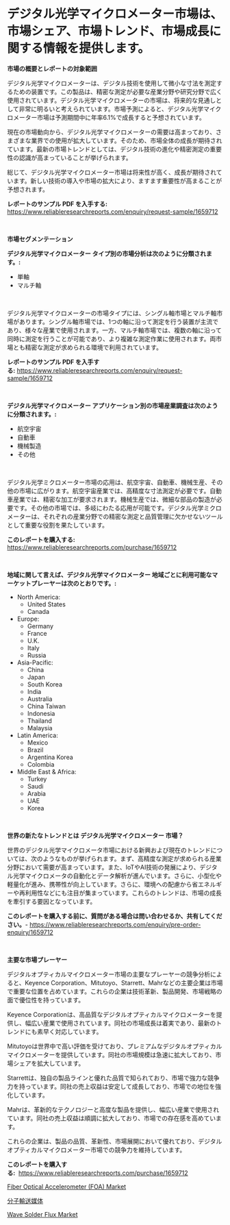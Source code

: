 <p><h1>デジタル光学マイクロメーター市場は、市場シェア、市場トレンド、市場成長に関する情報を提供します。</h1></p><p><strong>市場の概要とレポートの対象範囲</strong></p>
<p><p>デジタル光学マイクロメーターは、デジタル技術を使用して微小な寸法を測定するための装置です。この製品は、精密な測定が必要な産業分野や研究分野で広く使用されています。デジタル光学マイクロメーターの市場は、将来的な見通しとして非常に明るいと考えられています。市場予測によると、デジタル光学マイクロメーター市場は予測期間中に年率6.1%で成長すると予想されています。</p><p>現在の市場動向から、デジタル光学マイクロメーターの需要は高まっており、さまざまな業界での使用が拡大しています。そのため、市場全体の成長が期待されています。最新の市場トレンドとしては、デジタル技術の進化や精密測定の重要性の認識が高まっていることが挙げられます。</p><p>総じて、デジタル光学マイクロメーター市場は将来性が高く、成長が期待されています。新しい技術の導入や市場の拡大により、ますます重要性が高まることが予想されます。</p></p>
<p><strong>レポートのサンプル PDF を入手する:</strong> <a href="https://www.reliableresearchreports.com/enquiry/request-sample/1659712">https://www.reliableresearchreports.com/enquiry/request-sample/1659712</a></p>
<p>&nbsp;</p>
<p><strong>市場セグメンテーション</strong></p>
<p><strong>デジタル光学マイクロメーター タイプ別の市場分析は次のように分類されます。:</strong></p>
<p><ul><li>単軸</li><li>マルチ軸</li></ul></p>
<p>&nbsp;</p>
<p><p>デジタル光学マイクロメーターの市場タイプには、シングル軸市場とマルチ軸市場があります。シングル軸市場では、1つの軸に沿って測定を行う装置が主流であり、様々な産業で使用されます。一方、マルチ軸市場では、複数の軸に沿って同時に測定を行うことが可能であり、より複雑な測定作業に使用されます。両市場とも精密な測定が求められる環境で利用されています。</p></p>
<p><strong>レポートのサンプル PDF を入手する:</strong>&nbsp;<a href="https://www.reliableresearchreports.com/enquiry/request-sample/1659712">https://www.reliableresearchreports.com/enquiry/request-sample/1659712</a></p>
<p>&nbsp;</p>
<p><strong> デジタル光学マイクロメーター アプリケーション別の市場産業調査は次のように分類されます。:</strong></p>
<p><ul><li>航空宇宙</li><li>自動車</li><li>機械製造</li><li>その他</li></ul></p>
<p>&nbsp;</p>
<p><p>デジタル光学ミクロメーター市場の応用は、航空宇宙、自動車、機械生産、その他の市場に広がります。航空宇宙産業では、高精度な寸法測定が必要です。自動車産業では、精密な加工が要求されます。機械生産では、微細な部品の製造が必要です。その他の市場では、多岐にわたる応用が可能です。デジタル光学ミクロメーターは、それぞれの産業分野での精密な測定と品質管理に欠かせないツールとして重要な役割を果たしています。</p></p>
<p><strong>このレポートを購入する:</strong>&nbsp; <a href="https://www.reliableresearchreports.com/purchase/1659712">https://www.reliableresearchreports.com/purchase/1659712</a></p>
<p>&nbsp;</p>
<p><strong>地域に関して言えば、デジタル光学マイクロメーター 地域ごとに利用可能なマーケットプレーヤーは次のとおりです。:</strong></p>
<p><ul>
    <li>
        North America:
        <ul>
            <li>United States</li>
            <li>Canada</li>
        </ul>
    </li>
    <li>
        Europe:
        <ul>
            <li>Germany</li>
            <li>France</li>
            <li>U.K.</li>
            <li>Italy</li>
            <li>Russia</li>
        </ul>
    </li>
    <li>
        Asia-Pacific:
        <ul>
            <li>China</li>
            <li>Japan</li>
            <li>South Korea</li>
            <li>India</li>
            <li>Australia</li>
            <li>China Taiwan</li>
            <li>Indonesia</li>
            <li>Thailand</li>
            <li>Malaysia</li>
        </ul>
    </li>
    <li>
        Latin America:
        <ul>
            <li>Mexico</li>
            <li>Brazil</li>
            <li>Argentina Korea</li>
            <li>Colombia</li>
        </ul>
    </li>
    <li>
        Middle East & Africa:
        <ul>
            <li>Turkey</li>
            <li>Saudi</li>
            <li>Arabia</li>
            <li>UAE</li>
            <li>Korea</li>
        </ul>
    </li>
    </ul></p>
<p>&nbsp;</p>
<p><strong>世界の新たなトレンドとは デジタル光学マイクロメーター 市場？</strong></p>
<p><p>世界のデジタル光学マイクロメータ市場における新興および現在のトレンドについては、次のようなものが挙げられます。まず、高精度な測定が求められる産業分野において需要が高まっています。また、IoTやAI技術の発展により、デジタル光学マイクロメータの自動化とデータ解析が進んでいます。さらに、小型化や軽量化が進み、携帯性が向上しています。さらに、環境への配慮から省エネルギーや再利用性などにも注目が集まっています。これらのトレンドは、市場の成長を牽引する要因となっています。</p></p>
<p><strong>このレポートを購入する前に、質問がある場合は問い合わせるか、共有してください。</strong>- <a href="https://www.reliableresearchreports.com/enquiry/pre-order-enquiry/1659712">https://www.reliableresearchreports.com/enquiry/pre-order-enquiry/1659712</a></p>
<p>&nbsp;</p>
<p><strong>主要な市場プレーヤー</strong></p>
<p><p>デジタルオプティカルマイクロメーター市場の主要なプレーヤーの競争分析によると、Keyence Corporation、Mitutoyo、Starrett、Mahrなどの主要企業は市場で重要な位置を占めています。これらの企業は技術革新、製品開発、市場戦略の面で優位性を持っています。</p><p>Keyence Corporationは、高品質なデジタルオプティカルマイクロメーターを提供し、幅広い産業で使用されています。同社の市場成長は着実であり、最新のトレンドにも素早く対応しています。</p><p>Mitutoyoは世界中で高い評価を受けており、プレミアムなデジタルオプティカルマイクロメーターを提供しています。同社の市場規模は急速に拡大しており、市場シェアを拡大しています。</p><p>Starrettは、独自の製品ラインと優れた品質で知られており、市場で強力な競争力を持っています。同社の売上収益は安定して成長しており、市場での地位を強化しています。</p><p>Mahrは、革新的なテクノロジーと高度な製品を提供し、幅広い産業で使用されています。同社の売上収益は順調に拡大しており、市場での存在感を高めています。</p><p>これらの企業は、製品の品質、革新性、市場展開において優れており、デジタルオプティカルマイクロメーター市場での競争力を維持しています。</p></p>
<p><strong>このレポートを購入する:</strong>&nbsp;&nbsp;<a href="https://www.reliableresearchreports.com/purchase/1659712">https://www.reliableresearchreports.com/purchase/1659712</a></p>
<p><p><a href="https://github.com/ruddyyedelwadw/Market-Research-Report-List-1/blob/main/fiber-optical-accelerometer-foa-market.md">Fiber Optical Accelerometer (FOA) Market</a></p><p><a href="https://github.com/SantosDicki04/Market-Research-Report-List-1/blob/main/618894312790.md">分子輸送媒体</a></p><p><a href="https://angry-finch-aaf.notion.site/Wave-Solder-Flux-Market-Size-Growth-and-Forecast-from-2024-2031-cfd6eb1d1bc24d18bcef7964cc8a862a">Wave Solder Flux Market</a></p></p>